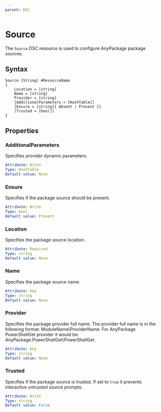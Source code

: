 ```yaml
---
parent: DSC
---
```


# Source

The `Source` DSC resource is used to configure AnyPackage package sources.

## Syntax

```text
Source [String] #ResourceName
{
    Location = [string]
    Name = [string]
    Provider = [string]
    [AdditionalParameters = [HashTable]]
    [Ensure = [string]{ Absent | Present }]
    [Trusted = [bool]]
}
```

## Properties

### AdditionalParameters

Specifies provider dynamic parameters.

```yaml
Attribute: Write
Type: HashTable
Default value: None
```

### Ensure

Specifies if the package source should be present.

```yaml
Attribute: Write
Type: bool
Default value: Present
```

### Location

Specifies the package source location.

```yaml
Attribute: Required
Type: string
Default value: None
```

### Name

Specifies the package source name.

```yaml
Attribute: Key
Type: string
Default value: None
```

### Provider

Specifies the package provider full name.
The provider full name is in the following format: ModuleName\ProviderName.
For AnyPackage PowerShellGet provider it would be: AnyPackage.PowerShellGet\PowerShellGet.

```yaml
Attribute: Key
Type: string
Default value: None
```

### Trusted

Specifies if the package source is trusted.
If set to `true` it prevents interactive untrusted source prompts.

```yaml
Attribute: Write
Type: string
Default value: False
```
